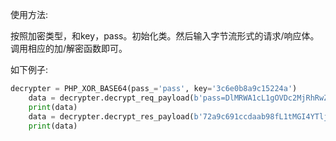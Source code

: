 使用方法:


按照加密类型，和key，pass。初始化类。然后输入字节流形式的请求/响应体。调用相应的加/解密函数即可。


如下例子:


```python
decrypter = PHP_XOR_BASE64(pass_='pass', key='3c6e0b8a9c15224a')
    data = decrypter.decrypt_req_payload(b'pass=DlMRWA1cL1gOVDc2MjRhRwZFEQ==')
    print(data)
    data = decrypter.decrypt_res_payload(b'72a9c691ccdaab98fL1tMGI4YTljO/79NDQm7r9PZzBiOA==b4c4e1f6ddd2a488')
    print(data)
```


